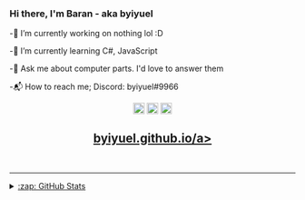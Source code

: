 ### Hi there, I'm Baran - aka byiyuel

-🔭 I’m currently working on nothing lol :D

-🌱 I’m currently learning C#, JavaScript

-💬 Ask me about computer parts. I'd love to answer them

-📬 How to reach me; Discord: byiyuel#9966 

<p align="center">
  <a href="https://instagram.com/byiyuel" title="Instagram" target="_blank"><img align="center" src="https://cdn.jsdelivr.net/npm/simple-icons@3.0.1/icons/instagram.svg" alt="xaron.js" height="20" width="20" /></a>
  <a href="https://discord.gg/CjyFTYWKAf" title="Discord Server" target="_blank"><img align="center" src="https://cdn.jsdelivr.net/npm/simple-icons@3.0.1/icons/discord.svg" alt="discord.gg/zjTVJCR7pm" height="20" width="20" /></a>
  <a href="https://dev.to/byiyuel" title="Dev.to" target="_blank"><img align="center" src="https://cdn.jsdelivr.net/npm/simple-icons@3.0.1/icons/dev-dot-to.svg" alt="xaron" height="20" width="20" /></a><br/>
<h2 align="center"><a href="byiyuel.github.io target="_blank">byiyuel.github.io/a></h2><br/>

---

<details>
  <summary>:zap: GitHub Stats</summary>

![GitHub streak stats](https://github-readme-streak-stats.herokuapp.com/?user=byiyuel)

![GitHub stats](https://github-readme-stats.vercel.app/api?username=byiyuel&show_icons=true) 
  
